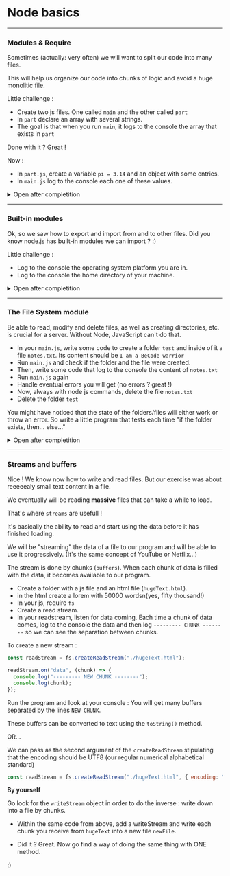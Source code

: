 # Node basics

---

### Modules & Require

Sometimes (actually: very often) we will want to split our code into many files.

This will help us organize our code into chunks of logic and avoid a huge monolitic file.

Little challenge :

- Create two js files. One called `main` and the other called `part`
- In `part` declare an array with several strings.
- The goal is that when you run `main`, it logs to the console the array that exists in `part`

Done with it ?
Great !

Now :

- In `part.js`, create a variable `pi = 3.14` and an object with some entries.
- In `main.js` log to the console each one of these values.

<details>
<summary>Open after completition</summary>
<br>

When we do a `module.exports =`...
and then a

```js
const abc = require("./part");
```

we are assigning to `abc` the value exported in `part`

But, what if we want to export many values ? We could export an object with several values.

So :

```js
module.export = { valueOne, valueTwo };
```

And then, destructure it when we required it.

```js
const { valueOne, valueTwo } = require("./part");
```

And then use `valueOne` and `valueTwo`.

</details>

---

### Built-in modules

Ok, so we saw how to export and import from and to other files. Did you know node.js has built-in modules we can import ? :)

Little challenge :

- Log to the console the operating system platform you are in.
- Log to the console the home directory of your machine.

<details>
<summary>Open after completition</summary>
<br>

There is such a built-in module to node called `os`
It's an object that contains many info about the operating system.

This object has many methods, including `platform()` and `homedir()`

If you assign the `os` module to a variable `os`, for example. You can call `os.platform()`, etc.

Here is the [list](https://www.w3schools.com/nodejs/ref_modules.asp) of builtin modules to node.js

</details>

---

### The File System module

Be able to read, modify and delete files, as well as creating directories, etc. is crucial for a server. Without Node, JavaScript can't do that.

- In your `main.js`, write some code to create a folder `test` and inside of it a file `notes.txt`. Its content should be `I am a BeCode warrior`
- Run `main.js` and check if the folder and the file were created.
- Then, write some code that log to the console the content of `notes.txt`
- Run `main.js` again
- Handle eventual errors you will get (no errors ? great !)
- Now, always with node js commands, delete the file `notes.txt`
- Delete the folder `test`

You might have noticed that the state of the folders/files will either work or throw an error. So write a little program that tests each time "if the folder exists, then... else..."

<details>
<summary>Open after completition</summary>
<br>

The file system module is called `fs` in Node.

With it, we can :

```js
fs.readFile(); // Read file
fs.writeFile(); // Write file
fs.mkdir(); // Creates a folder
fs.unlink(); // Delete file
```

**Write file**
writeFile takes three parameters :

- the path/name of the file we want to write on
- the content we want to write into it
- a callback that runs when the task is completed (it's an asynchronous task)

```js
fs.writeFile("./notes.txt", "I am a BeCode warrior", () => {
  console.log("File was written");
});
```

**Read file**
readFile takes two parameters :

- the path/name of the file we want to read
- a callback that runs when the task is completed. This callback receives two parameters : error and data.

But the data format that comes is what we call a `buffer`. So in order to see it, we can apply the method `.toString()`

So :

```js
fs.readFile("./notes.txt", (err, data) => {
  if (err) {
    console.log(err);
  } else {
    console.log(data.toString());
  }
});
```

**Create a directory**
mkdir takes two parameters :

- the path and name of the folder
- a callback function that runs after it's done.

```js
fs.mkdir("./assets", (err) => {
  if (err) {
    console.log(err);
  } else {
    console.log("Directory created");
  }
});
```

If the folder already exists you will get an error.

So we can use the `fs.existsSync()` method to check if the folder exists before creating it.

```js
if (!fs.existsSync("./assets")) {
  fs.mkdir("./assets", (err) => {
    if (err) {
      console.log(err);
    } else {
      console.log("Directory created");
    }
  });
}
```

**Remove a directory**
rmdir takes two parameters :

- the path and name of the folder you want to delete
- a callback function that runs after it's done.

Attention! As with your terminal, you can't remove a folder that is not empty. That's why you should know how to delete files.

**Delete file**
unlink takes two parameters :

- the path and name of the file to be deleted
- a callback function that runs after it's done.

Always check if a file exists before trying to delete it ;)

</details>

---

### Streams and buffers

Nice ! We know now how to write and read files. But our exercise was about reeeeealy small text content in a file.

We eventually will be reading **massive** files that can take a while to load.

That's where `streams` are usefull !

It's basically the ability to read and start using the data before it has finished loading.

We will be "streaming" the data of a file to our program and will be able to use it progressively. (It's the same concept of YouTube or Netflix...)

The stream is done by chunks (`buffers`). When each chunk of data is filled with the data, it becomes available to our program.

- Create a folder with a js file and an html file (`hugeText.html`).
- in the html create a lorem with 50000 wordsn(yes, fifty thousand!)
- In your js, require `fs`
- Create a read stream.
- In your readstream, listen for data coming. Each time a chunk of data comes, log to the console the data and then log `--------- CHUNK --------` so we can see the separation between chunks.

To create a new stream :

```js
const readStream = fs.createReadStream("./hugeText.html");

readStream.on("data", (chunk) => {
  console.log("--------- NEW CHUNK --------");
  console.log(chunk);
});
```

Run the program and look at your console : You will get many buffers separated by the lines `NEW CHUNK`.

These buffers can be converted to text using the `toString()` method.

OR...

We can pass as the second argument of the `createReadStream` stipulating that the encoding should be UTF8 (our regular numerical alphabetical standard)

```js
const readStream = fs.createReadStream("./hugeText.html", { encoding: "utf8" });
```

**By yourself**

Go look for the `writeStream` object in order to do the inverse : write down into a file by chunks.

- Within the same code from above, add a writeStream and write each chunk you receive from `hugeText` into a new file `newFile`.

- Did it ? Great. Now go find a way of doing the same thing with ONE method.

;)
